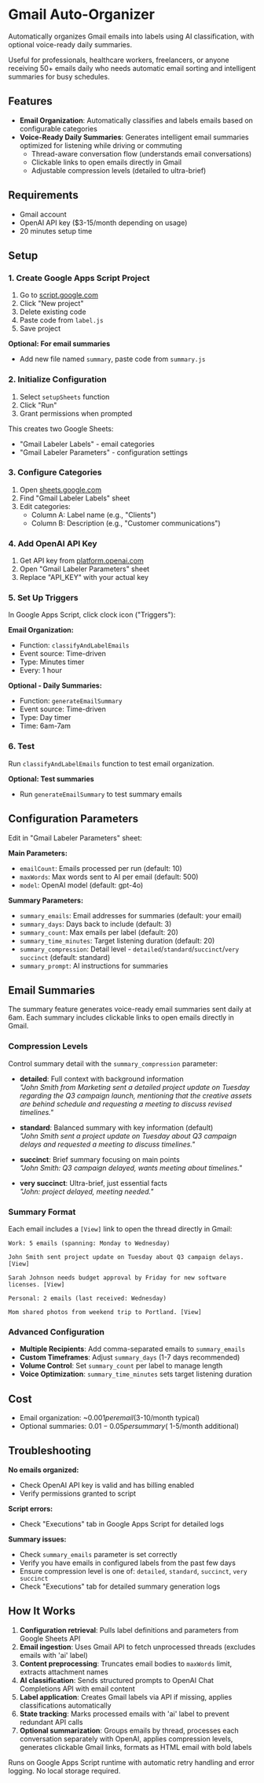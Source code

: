 # Gmail Auto-Organizer

Automatically organizes Gmail emails into labels using AI classification, with optional voice-ready daily summaries.

Useful for professionals, healthcare workers, freelancers, or anyone receiving 50+ emails daily who needs automatic email sorting and intelligent summaries for busy schedules.

## Features

- **Email Organization**: Automatically classifies and labels emails based on configurable categories
- **Voice-Ready Daily Summaries**: Generates intelligent email summaries optimized for listening while driving or commuting
  - Thread-aware conversation flow (understands email conversations)
  - Clickable links to open emails directly in Gmail
  - Adjustable compression levels (detailed to ultra-brief)
  
## Requirements

- Gmail account
- OpenAI API key ($3-15/month depending on usage)
- 20 minutes setup time

## Setup

### 1. Create Google Apps Script Project

1. Go to [script.google.com](https://script.google.com)
2. Click "New project"
3. Delete existing code
4. Paste code from `label.js`
5. Save project

**Optional: For email summaries**
- Add new file named `summary`, paste code from `summary.js`

### 2. Initialize Configuration

1. Select `setupSheets` function
2. Click "Run"
3. Grant permissions when prompted

This creates two Google Sheets:
- "Gmail Labeler Labels" - email categories
- "Gmail Labeler Parameters" - configuration settings

### 3. Configure Categories

1. Open [sheets.google.com](https://sheets.google.com)
2. Find "Gmail Labeler Labels" sheet
3. Edit categories:
   - Column A: Label name (e.g., "Clients")
   - Column B: Description (e.g., "Customer communications")

### 4. Add OpenAI API Key

1. Get API key from [platform.openai.com](https://platform.openai.com)
2. Open "Gmail Labeler Parameters" sheet
3. Replace "API_KEY" with your actual key

### 5. Set Up Triggers

In Google Apps Script, click clock icon ("Triggers"):

**Email Organization:**
- Function: `classifyAndLabelEmails`
- Event source: Time-driven
- Type: Minutes timer
- Every: 1 hour

**Optional - Daily Summaries:**
- Function: `generateEmailSummary` 
- Event source: Time-driven
- Type: Day timer
- Time: 6am-7am

### 6. Test

Run `classifyAndLabelEmails` function to test email organization.

**Optional: Test summaries**
- Run `generateEmailSummary` to test summary emails

## Configuration Parameters

Edit in "Gmail Labeler Parameters" sheet:

**Main Parameters:**
- `emailCount`: Emails processed per run (default: 10)
- `maxWords`: Max words sent to AI per email (default: 500)
- `model`: OpenAI model (default: gpt-4o)

**Summary Parameters:**
- `summary_emails`: Email addresses for summaries (default: your email)
- `summary_days`: Days back to include (default: 3)
- `summary_count`: Max emails per label (default: 20)
- `summary_time_minutes`: Target listening duration (default: 20)
- `summary_compression`: Detail level - `detailed`/`standard`/`succinct`/`very succinct` (default: standard)
- `summary_prompt`: AI instructions for summaries

## Email Summaries

The summary feature generates voice-ready email summaries sent daily at 6am. Each summary includes clickable links to open emails directly in Gmail.

### Compression Levels

Control summary detail with the `summary_compression` parameter:

- **detailed**: Full context with background information  
  *"John Smith from Marketing sent a detailed project update on Tuesday regarding the Q3 campaign launch, mentioning that the creative assets are behind schedule and requesting a meeting to discuss revised timelines."*

- **standard**: Balanced summary with key information (default)  
  *"John Smith sent a project update on Tuesday about Q3 campaign delays and requested a meeting to discuss timelines."*

- **succinct**: Brief summary focusing on main points  
  *"John Smith: Q3 campaign delayed, wants meeting about timelines."*

- **very succinct**: Ultra-brief, just essential facts  
  *"John: project delayed, meeting needed."*

### Summary Format

Each email includes a `[View]` link to open the thread directly in Gmail:

```
Work: 5 emails (spanning: Monday to Wednesday)

John Smith sent project update on Tuesday about Q3 campaign delays. [View]

Sarah Johnson needs budget approval by Friday for new software licenses. [View]

Personal: 2 emails (last received: Wednesday)

Mom shared photos from weekend trip to Portland. [View]
```

### Advanced Configuration

- **Multiple Recipients**: Add comma-separated emails to `summary_emails`
- **Custom Timeframes**: Adjust `summary_days` (1-7 days recommended)
- **Volume Control**: Set `summary_count` per label to manage length
- **Voice Optimization**: `summary_time_minutes` sets target listening duration

## Cost

- Email organization: ~$0.001 per email ($3-10/month typical)
- Optional summaries: $0.01-0.05 per summary (~$1-5/month additional)

## Troubleshooting

**No emails organized:**
- Check OpenAI API key is valid and has billing enabled
- Verify permissions granted to script

**Script errors:**
- Check "Executions" tab in Google Apps Script for detailed logs

**Summary issues:**
- Check `summary_emails` parameter is set correctly
- Verify you have emails in configured labels from the past few days
- Ensure compression level is one of: `detailed`, `standard`, `succinct`, `very succinct`
- Check "Executions" tab for detailed summary generation logs

## How It Works

1. **Configuration retrieval**: Pulls label definitions and parameters from Google Sheets API
2. **Email ingestion**: Uses Gmail API to fetch unprocessed threads (excludes emails with 'ai' label)
3. **Content preprocessing**: Truncates email bodies to `maxWords` limit, extracts attachment names
4. **AI classification**: Sends structured prompts to OpenAI Chat Completions API with email content
5. **Label application**: Creates Gmail labels via API if missing, applies classifications automatically
6. **State tracking**: Marks processed emails with 'ai' label to prevent redundant API calls
7. **Optional summarization**: Groups emails by thread, processes each conversation separately with OpenAI, applies compression levels, generates clickable Gmail links, formats as HTML email with bold labels

Runs on Google Apps Script runtime with automatic retry handling and error logging. No local storage required.
